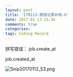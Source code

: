 ```yaml
---
layout: post
title: '170113-报错记录补档-6'
date: 2017-01-13 15:34
comments: true
categories:  
tags: Coding Record
---
```

拼写错误：
job.create_at<error>

job.created_at<right>

![Snip20170112_53.png](http://user-image.logdown.io/user/23604/blog/22592/post/1303283/Ux5OsxA9TxSoIzDhjqvc_Snip20170112_53.png)

